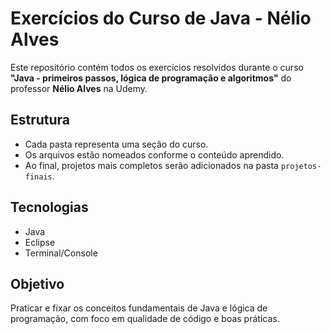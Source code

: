 # Exercícios do Curso de Java - Nélio Alves

Este repositório contém todos os exercícios resolvidos durante o curso **"Java - primeiros passos, lógica de programação e algoritmos"** do professor **Nélio Alves** na Udemy.

## Estrutura

- Cada pasta representa uma seção do curso.
- Os arquivos estão nomeados conforme o conteúdo aprendido.
- Ao final, projetos mais completos serão adicionados na pasta `projetos-finais`.

## Tecnologias

- Java
- Eclipse
- Terminal/Console

## Objetivo

Praticar e fixar os conceitos fundamentais de Java e lógica de programação, com foco em qualidade de código e boas práticas.
